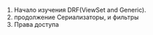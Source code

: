 1. Начало изучения DRF(ViewSet and Generic).
2. продолжение Сериализаторы, и фильтры
3. Права доступа